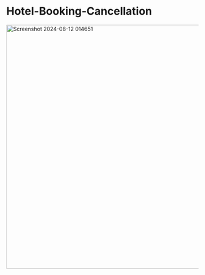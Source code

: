 # Hotel-Booking-Cancellation
<img width="640" alt="Screenshot 2024-08-12 014651" src="https://github.com/user-attachments/assets/60b2f6af-b7be-4029-bc41-1013c03b609e">
